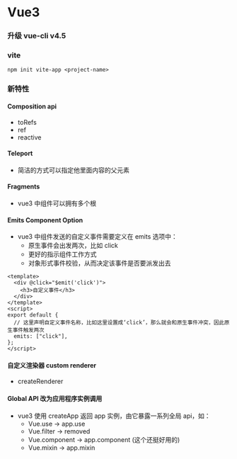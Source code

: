 # Vue3

### 升级 vue-cli v4.5

### vite

```
npm init vite-app <project-name>
```

### 新特性

#### Composition api

- toRefs
- ref
- reactive

#### Teleport

- 简洁的方式可以指定他里面内容的父元素

#### Fragments

- vue3 中组件可以拥有多个根

#### Emits Component Option

- vue3 中组件发送的自定义事件需要定义在 emits 选项中：
  - 原生事件会出发两次，比如 click
  - 更好的指示组件工作方式
  - 对象形式事件校验，从而决定该事件是否要派发出去

```vue
<template>
  <div @click="$emit('click')">
    <h3>自定义事件</h3>
  </div>
</template>
<script>
export default {
  // 这里声明自定义事件名称，比如这里设置成‘click’，那么就会和原生事件冲突，因此原生事件触发两次
  emits: ["click"],
};
</script>
```

#### 自定义渲染器 custom renderer

- createRenderer

#### Global API 改为应用程序实例调用

- vue3 使用 createApp 返回 app 实例，由它暴露一系列全局 api，如：
  - Vue.use -> app.use
  - Vue.filter -> removed
  - Vue.component -> app.component (这个还挺好用的)
  - Vue.mixin -> app.mixin
